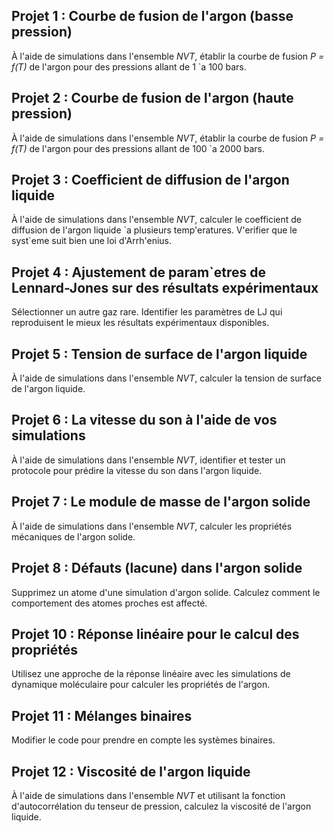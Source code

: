 ## Projet 1 : Courbe de fusion de l'argon (basse pression) 

À l'aide de simulations dans l'ensemble *NVT*, établir la courbe de fusion *P = f(T)* de l'argon pour des pressions allant de 1 \`a 100 bars.

## Projet 2 : Courbe de fusion de l'argon (haute pression) 

À l'aide de simulations dans l'ensemble *NVT*, établir la courbe de fusion *P = f(T)* de l'argon pour des pressions allant de 100 \`a 2000 bars.

## Projet 3 : Coefficient de diffusion de l'argon liquide

À l'aide de simulations dans l'ensemble *NVT*, calculer le coefficient de diffusion de l'argon liquide \`a plusieurs temp\'eratures. V\'erifier que le syst\`eme suit bien une loi d'Arrh\'enius.

## Projet 4 : Ajustement de param\`etres de Lennard-Jones sur des résultats expérimentaux

Sélectionner un autre gaz rare. Identifier les paramètres de LJ qui reproduisent le mieux les résultats expérimentaux disponibles.

## Projet 5 : Tension de surface de l'argon liquide

À l'aide de simulations dans l'ensemble *NVT*, calculer la tension de surface de l'argon liquide.

## Projet 6 : La vitesse du son à l'aide de vos simulations

À l'aide de simulations dans l'ensemble *NVT*, identifier et tester un protocole pour prédire la vitesse du son dans l'argon liquide.

## Projet 7 : Le module de masse de l'argon solide

À l'aide de simulations dans l'ensemble *NVT*, calculer les propriétés mécaniques de l'argon solide.

## Projet 8 : Défauts (lacune) dans l'argon solide

Supprimez un atome d'une simulation d'argon solide. Calculez comment le comportement des atomes proches est affecté.

## Projet 10 : Réponse linéaire pour le calcul des propriétés

Utilisez une approche de la réponse linéaire avec les simulations de dynamique moléculaire pour calculer les propriétés de l'argon.

## Projet 11 : Mélanges binaires

Modifier le code pour prendre en compte les systèmes binaires.

## Projet 12 : Viscosité de l'argon liquide

À l'aide de simulations dans l'ensemble *NVT* et utilisant la fonction d'autocorrélation du tenseur de pression, calculez la viscosité de l'argon liquide.


